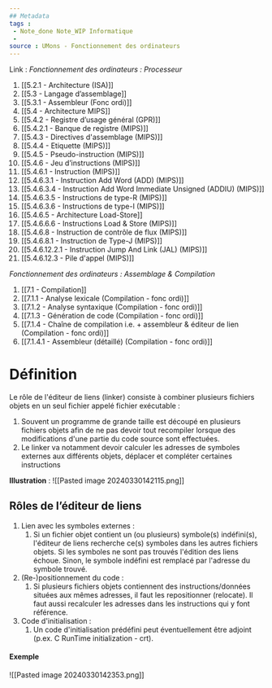 ```yaml
---
## Metadata
tags : 
 - Note_done Note_WIP Informatique
 - 
source : UMons - Fonctionnement des ordinateurs
---
```


Link :
_Fonctionnement des ordinateurs : Processeur_
1. [[5.2.1 - Architecture (ISA)]]
2. [[5.3 - Langage d’assemblage]]
3. [[5.3.1 - Assembleur (Fonc ordi)]]
4. [[5.4 - Architecture MIPS]]
5. [[5.4.2 - Registre d’usage général (GPR)]]
6. [[5.4.2.1 - Banque de registre (MIPS)]]
7. [[5.4.3 - Directives d'assemblage (MIPS)]]
8. [[5.4.4 - Etiquette (MIPS)]]
9. [[5.4.5 - Pseudo-instruction (MIPS)]]
10. [[5.4.6 - Jeu d’instructions (MIPS)]]
11. [[5.4.6.1 - Instruction (MIPS)]]
12. [[5.4.6.3.1 - Instruction Add Word (ADD) (MIPS)]]
13. [[5.4.6.3.4 - Instruction Add Word Immediate Unsigned (ADDIU) (MIPS)]]
14. [[5.4.6.3.5 - Instructions de type-R (MIPS)]]
15. [[5.4.6.3.6 - Instructions de type-I (MIPS)]]
16. [[5.4.6.5 - Architecture Load-Store]]
17. [[5.4.6.6.6 - Instructions Load & Store (MIPS)]]
18. [[5.4.6.8 - Instruction de contrôle de flux (MIPS)]]
19. [[5.4.6.8.1 - Instruction de Type-J (MIPS)]]
20. [[5.4.6.12.2.1 - Instruction Jump And Link (JAL) (MIPS)]]
21. [[5.4.6.12.3 - Pile d'appel (MIPS)]]

_Fonctionnement des ordinateurs : Assemblage & Compilation_
1. [[7.1 - Compilation]]
2. [[7.1.1 - Analyse lexicale (Compilation - fonc ordi)]]
3. [[7.1.2 - Analyse syntaxique (Compilation - fonc ordi)]]
4. [[7.1.3 - Génération de code (Compilation - fonc ordi)]]
5. [[7.1.4 - Chaîne de compilation i.e. + assembleur & éditeur de lien (Compilation - fonc ordi)]]
6. [[7.1.4.1 - Assembleur (détaillé) (Compilation - fonc ordi)]]

# Définition
Le rôle de l'éditeur de liens (linker) consiste à combiner plusieurs fichiers objets en un seul fichier appelé fichier exécutable : 
1. Souvent un programme de grande taille est découpé en plusieurs fichiers objets afin de ne pas devoir tout recompiler lorsque des modifications d'une partie du code source sont effectuées. 
2. Le linker va notamment devoir calculer les adresses de symboles externes aux différents objets, déplacer et compléter certaines instructions

**Illustration** : ![[Pasted image 20240330142115.png]]
## Rôles de l’éditeur de liens
1. Lien avec les symboles externes :
	1. Si un fichier objet contient un (ou plusieurs) symbole(s) indéfini(s), l'éditeur de liens recherche ce(s) symboles dans les autres fichiers objets. Si les symboles ne sont pas trouvés l'édition des liens échoue. Sinon, le symbole indéfini est remplacé par l'adresse du symbole trouvé. 
2. (Re-)positionnement du code :
	1. Si plusieurs fichiers objets contiennent des instructions/données situées aux mêmes adresses, il faut les repositionner (relocate). Il faut aussi recalculer les adresses dans les instructions qui y font référence. 
3. Code d'initialisation :
	1. Un code d'initialisation prédéfini peut éventuellement être adjoint (p.ex. C RunTime initialization - crt). 

#### Exemple
![[Pasted image 20240330142353.png]]
